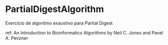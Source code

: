 # PartialDigestAlgorithm
Exercicio de algoritmo exaustivo para Partial Digest

ref: An Introduction to Bioinformatics Algorithms by Neil C. Jones and Pavel A. Pevzner
